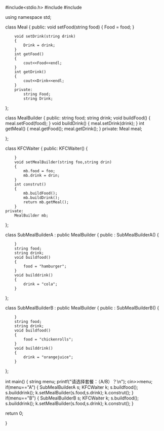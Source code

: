 #include<stdio.h>
#include<string>
#include<iostream>

using namespace std;

class Meal
{
	public:
		void setFood(string food)
		{
			Food = food;
		}

		void setDrink(string drink)
		{
			Drink = drink;	
		}
		int getFood()
		{
			cout<<Food<<endl;
		}
		int getDrink()
		{
			cout<<Drink<<endl;
		}
		private:
			string Food;
			string Drink;

};

class  MealBuilder
{
	public:
		string food;
	    string drink;
	    void buildFood()
	    {
		    meal.setFood(food);
	    }
	    void buildDrink()
	    {
		    meal.setDrink(drink);
	    }
	    int getMeal()
	    {
		    meal.getFood();
		    meal.getDrink();
	    }
	private:
	    Meal meal;
	
};


class KFCWaiter
{
	public:
		KFCWaiter()
		{
			
		}
		void setMealBuilder(string foo,string drin)
		{
			mb.food = foo;
			mb.drink = drin;
		}
		int construt()
		{
			mb.buildFood();
			mb.buildDrink();
			return mb.getMeal();
		}
	private:
		MealBuilder mb;
};





class SubMealBuilderA : public MealBuilder
{
	public :
		SubMealBuilderA()
		{
			
		}
		string food;
		string drink;
		void buildfood()
		{
			food = "hamburger";
		}
		void builddrink()
		{
			drink = "cola";
		}
		
};

class SubMealBuilderB : public MealBuilder
{
	public :
		SubMealBuilderB()
		{
			
		}
		string food;
		string drink;
		void buildfood()
		{
			food = "chickenrolls";
		}
		void builddrink()
		{
			drink = "orangejuice";
		}
};




int main()
{
	string menu;
	printf("请选择套餐：（A/B）？\n");
	cin>>menu;
	if(menu=="A")
	{
		SubMealBuilderA s;
	    KFCWaiter k;
	    s.buildfood();
	    s.builddrink();
	    k.setMealBuilder(s.food,s.drink);
	    k.construt();
	}
	if(menu=="B")
	{
		SubMealBuilderB s;
	    KFCWaiter k;
	    s.buildfood();
	    s.builddrink();
	    k.setMealBuilder(s.food,s.drink);
	    k.construt();
	}

return 0;

	
}
